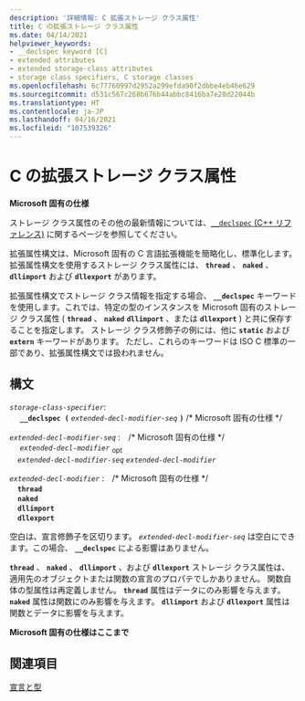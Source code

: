 ```yaml
---
description: '詳細情報: C 拡張ストレージ クラス属性'
title: C の拡張ストレージ クラス属性
ms.date: 04/14/2021
helpviewer_keywords:
- __declspec keyword [C]
- extended attributes
- extended storage-class attributes
- storage class specifiers, C storage classes
ms.openlocfilehash: 6c77760997d2952a299efda90f2dbbe4eb46e629
ms.sourcegitcommit: d531c567c268b676b44abbc8416ba7e20d22044b
ms.translationtype: HT
ms.contentlocale: ja-JP
ms.lasthandoff: 04/16/2021
ms.locfileid: "107539326"
---
```

# <a name="c-extended-storage-class-attributes"></a>C の拡張ストレージ クラス属性

**Microsoft 固有の仕様**

ストレージ クラス属性のその他の最新情報については、[`__declspec` (C++ リファレンス)](../cpp/declspec.md) に関するページを参照してください。

拡張属性構文は、Microsoft 固有の C 言語拡張機能を簡略化し、標準化します。 拡張属性構文を使用するストレージ クラス属性には、 **`thread`** 、 **`naked`** 、 **`dllimport`** および **`dllexport`** があります。

拡張属性構文でストレージ クラス情報を指定する場合、 **`__declspec`** キーワードを使用します。これでは、特定の型のインスタンスを Microsoft 固有のストレージ クラス属性 ( **`thread`** 、 **`naked`** **`dllimport`** 、または **`dllexport`** ) と共に保存することを指定します。 ストレージ クラス修飾子の例には、他に **`static`** および **`extern`** キーワードがあります。 ただし、これらのキーワードは ISO C 標準の一部であり、拡張属性構文では扱われません。

## <a name="syntax"></a>構文

*`storage-class-specifier`*:<br/>
&emsp; **`__declspec (`** *`extended-decl-modifier-seq`* **`)`**  /\* Microsoft 固有の仕様 \*/

*`extended-decl-modifier-seq`* :&emsp;/\* Microsoft 固有の仕様 \*/<br/>
&emsp; *`extended-decl-modifier`* <sub>opt</sub><br/>
&emsp;*`extended-decl-modifier-seq`* *`extended-decl-modifier`*

*`extended-decl-modifier`* :&emsp;/\* Microsoft 固有の仕様 \*/<br/>
&emsp;**`thread`**<br/>
&emsp;**`naked`**<br/>
&emsp;**`dllimport`**<br/>
&emsp;**`dllexport`**

空白は、宣言修飾子を区切ります。 *`extended-decl-modifier-seq`* は空白にできます。この場合、 **`__declspec`** による影響はありません。

**`thread`** 、 **`naked`** 、 **`dllimport`** 、および **`dllexport`** ストレージ クラス属性は、適用先のオブジェクトまたは関数の宣言のプロパテでしかありません。 関数自体の型属性は再定義しません。 **`thread`** 属性はデータにのみ影響を与えます。 **`naked`** 属性は関数にのみ影響を与えます。 **`dllimport`** および **`dllexport`** 属性は関数とデータに影響を与えます。

**Microsoft 固有の仕様はここまで**

## <a name="see-also"></a>関連項目

[宣言と型](../c-language/declarations-and-types.md)
